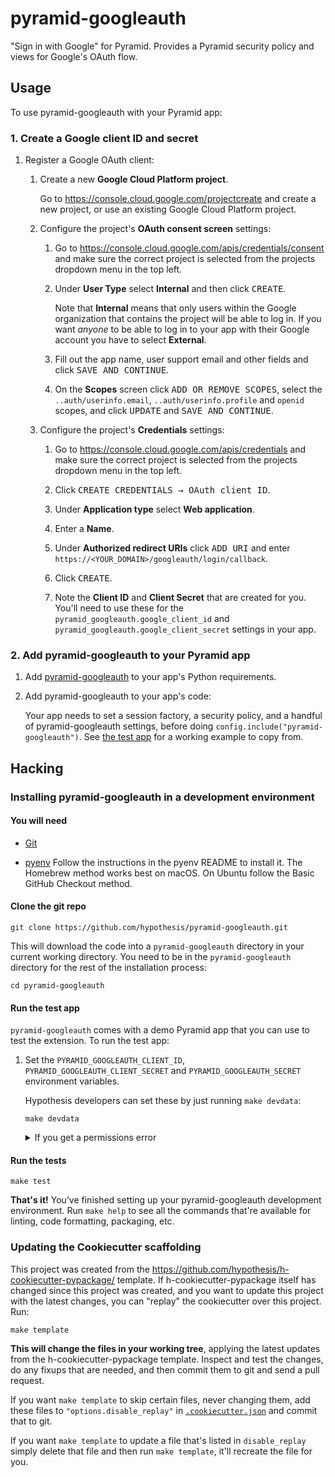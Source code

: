 # pyramid-googleauth

"Sign in with Google" for Pyramid. Provides a Pyramid security policy and views
for Google's OAuth flow.

## Usage

To use pyramid-googleauth with your Pyramid app:

### 1. Create a Google client ID and secret

1. Register a Google OAuth client:

   1. Create a new **Google Cloud Platform project**.

      Go to https://console.cloud.google.com/projectcreate and create a new project,
      or use an existing Google Cloud Platform project.

   2. Configure the project's **OAuth consent screen** settings:

      1. Go to https://console.cloud.google.com/apis/credentials/consent
         and make sure the correct project is selected from the projects
         dropdown menu in the top left.

      2. Under **User Type** select **Internal** and then click <kbd>CREATE</kbd>.

         Note that **Internal** means that only users within the Google
         organization that contains the project will be able to log in.
         If you want _anyone_ to be able to log in to your app with their
         Google account you have to select **External**.

      3. Fill out the app name, user support email and other fields and click <kbd>SAVE AND CONTINUE</kbd>.

      4. On the **Scopes** screen click <kbd>ADD OR REMOVE SCOPES</kbd>,
         select the `..auth/userinfo.email`, `..auth/userinfo.profile` and `openid` scopes,
         and click <kbd>UPDATE</kbd> and <kbd>SAVE AND CONTINUE</kbd>.

   3. Configure the project's **Credentials** settings:

      1. Go to https://console.cloud.google.com/apis/credentials
         and make sure the correct project is selected from the projects
         dropdown menu in the top left.

      2. Click <kbd><kbd>CREATE CREDENTIALS</kbd> &rarr; <kbd>OAuth client ID</kbd></kbd>.

      3. Under **Application type** select **Web application**.

      4. Enter a **Name**.

      5. Under **Authorized redirect URIs** click <kbd>ADD URI</kbd> and enter
         `https://<YOUR_DOMAIN>/googleauth/login/callback`.

      6. Click <kbd>CREATE</kbd>.

      7. Note the **Client ID** and **Client Secret** that are created for you.
         You'll need to use these for the `pyramid_googleauth.google_client_id`
         and `pyramid_googleauth.google_client_secret` settings in your app.

### 2. Add pyramid-googleauth to your Pyramid app

1. Add [pyramid-googleauth](https://pypi.org/project/pyramid-googleauth/) to
   your app's Python requirements.

2. Add pyramid-googleauth to your app's code:

   Your app needs to set a session factory, a security policy, and a handful of
   pyramid-googleauth settings, before doing `config.include("pyramid-googleauth")`.
   See [the test app](src/example/app.py) for a working example to copy from.

Hacking
-------

### Installing pyramid-googleauth in a development environment

#### You will need

* [Git](https://git-scm.com/)

* [pyenv](https://github.com/pyenv/pyenv)
  Follow the instructions in the pyenv README to install it.
  The Homebrew method works best on macOS.
  On Ubuntu follow the Basic GitHub Checkout method.

#### Clone the git repo

```terminal
git clone https://github.com/hypothesis/pyramid-googleauth.git
```

This will download the code into a `pyramid-googleauth` directory
in your current working directory. You need to be in the
`pyramid-googleauth` directory for the rest of the installation
process:

```terminal
cd pyramid-googleauth
```

#### Run the test app

`pyramid-googleauth` comes with a demo Pyramid app that you can use to test the
extension. To run the test app:

1. Set the `PYRAMID_GOOGLEAUTH_CLIENT_ID`, `PYRAMID_GOOGLEAUTH_CLIENT_SECRET`
   and `PYRAMID_GOOGLEAUTH_SECRET` environment variables.

   Hypothesis developers can set these by just running `make devdata`:

   ```terminal
   make devdata
   ```

   <details>
   <summary>If you get a permissions error</summary>

   If you get a permissions error when running `make devdata` then you'll have
   to create your own values and set the environment variables yourself. Follow
   the instructions above to
   [create a Google client ID and secret](#1-create-a-google-client-id-and-secret)
   and use `http://localhost:6547/googleauth/login/callback` for the
   **authorized redirect URI**. Then set the environment variables to the
   client ID and secret that you created:

   ```terminal
   export PYRAMID_GOOGLEAUTH_CLIENT_ID='765...2g6.apps.googleusercontent.com'
   export PYRAMID_GOOGLEAUTH_CLIENT_SECRET='Dfj...Y6i'
   ```

   You also need to set the `PYRAMID_GOOGLEAUTH_SECRET` environment variable
   for creating OAuth 2.0 `state` params. This can be set to any
   securely-generated random string:

   ```terminal
   export PYRAMID_GOOGLEAUTH_SECRET='abc...123'
   ```

   </details>

#### Run the tests

```terminal
make test
```

**That's it!** You’ve finished setting up your pyramid-googleauth development
environment. Run `make help` to see all the commands that're available for
linting, code formatting, packaging, etc.

### Updating the Cookiecutter scaffolding

This project was created from the
https://github.com/hypothesis/h-cookiecutter-pypackage/ template.
If h-cookiecutter-pypackage itself has changed since this project was created, and
you want to update this project with the latest changes, you can "replay" the
cookiecutter over this project. Run:

```terminal
make template
```

**This will change the files in your working tree**, applying the latest
updates from the h-cookiecutter-pypackage template. Inspect and test the
changes, do any fixups that are needed, and then commit them to git and send a
pull request.

If you want `make template` to skip certain files, never changing them, add
these files to `"options.disable_replay"` in
[`.cookiecutter.json`](.cookiecutter.json) and commit that to git.

If you want `make template` to update a file that's listed in `disable_replay`
simply delete that file and then run `make template`, it'll recreate the file
for you.
